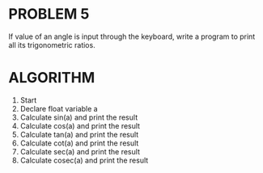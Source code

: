 # PROBLEM 5
If value of an angle is input through the keyboard,
write a program to print all its trigonometric ratios.

# ALGORITHM
1. Start
2. Declare float variable a
3. Calculate sin(a) and print the result
4. Calculate cos(a) and print the result
5. Calculate tan(a) and print the result
6. Calculate cot(a) and print the result
7. Calculate sec(a) and print the result
8. Calculate cosec(a) and print the result

